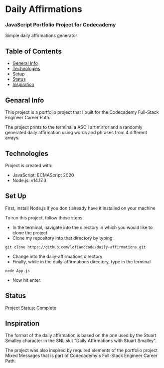 # Daily Affirmations
### JavaScript Portfolio Project for Codecademy

Simple daily affirmations generator

## Table of Contents
- [General Info](#general-info)
- [Technologies](#technologies)
- [Setup](#setup)
- [Status](#status)
- [Inspiration](#inspiration)

## Genaral Info
This project is a portfolio project that I built for the Codecademy Full-Stack Engineer Career Path. 

The project prints to the terminal a ASCII art mirror and a randomly generated daily affirmation using words and phrases from 4 different arrays. 

## Technologies
Project is created with:
- JavaScript: ECMAScript 2020
- Node.js: v14.17.3

## Set Up
First, install Node.js if you don't already have it installed on your machine

To run this project, follow these steps:
- In the terminal, navigate into the directory in which you would like to clone the project
- Clone my repository into that directory by typing:
```
git clone https://github.com/lofiandcode/daily-affirmations.git
```
- Change into the daily-affirmations directory
- Finally, while in the daily-affirmations directory, type in the terminal
```
node App.js
``` 
- Now hit enter.

## Status
Project Status: Complete

## Inspiration
The format of the daily affirmation is based on the one used by the Stuart Smalley character in the SNL skit "Daily Affirmations with Stuart Smalley".

The project was also inspired by required elements of the portfolio project Mixed Messages that is part of Codecademy's Full-Stack Engineer Career Path.
